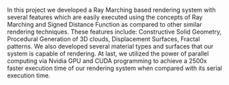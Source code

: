 In this project we developed a Ray Marching based rendering system with several features which are easily executed using the concepts of Ray Marching and Signed Distance Function as compared to other similar rendering techniques. These features include:
Constructive Solid Geometry, 
Procedural Generation of 3D clouds,
Displacement Surfaces, 
Fractal patterns. 
We also developed several material types and surfaces that our system is capable of rendering. At last, we utilized the power of parallel computing via Nvidia GPU and CUDA programming to achieve a 2500x faster execution time of our rendering system when compared with its serial execution time.
